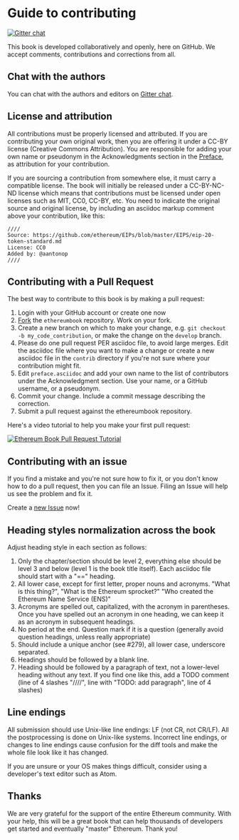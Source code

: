 # Guide to contributing

[![Gitter chat](https://badges.gitter.im/gitterHQ/gitter.png)](https://gitter.im/ethereumbook/Lobby)

This book is developed collaboratively and openly, here on GitHub. We accept comments, contributions and corrections from all.

## Chat with the authors

You can chat with the authors and editors on [Gitter chat](https://gitter.im/ethereumbook/Lobby).

## License and attribution

All contributions must be properly licensed and attributed. If you are contributing your own original work, then you are offering it under a CC-BY license \(Creative Commons Attribution\). You are responsible for adding your own name or pseudonym in the Acknowledgments section in the [Preface](https://github.com/bharatk101/ethereumbook/tree/96677b615b9a9a3f56c1ad6563769171140d7e4f/preface.asciidoc), as attribution for your contribution.

If you are sourcing a contribution from somewhere else, it must carry a compatible license. The book will initially be released under a CC-BY-NC-ND license which means that contributions must be licensed under open licenses such as MIT, CC0, CC-BY, etc. You need to indicate the original source and original license, by including an asciidoc markup comment above your contribution, like this:

```text
////
Source: https://github.com/ethereum/EIPs/blob/master/EIPS/eip-20-token-standard.md
License: CC0
Added by: @aantonop
////
```

## Contributing with a Pull Request

The best way to contribute to this book is by making a pull request:

1. Login with your GitHub account or create one now
2. [Fork](https://github.com/ethereumbook/ethereumbook#fork-destination-box) the `ethereumbook` repository. Work on your fork.
3. Create a new branch on which to make your change, e.g. `git checkout -b my_code_contribution`, or make the change on the `develop` branch.
4. Please do one pull request PER asciidoc file, to avoid large merges. Edit the asciidoc file where you want to make a change or create a new asciidoc file in the `contrib` directory if you're not sure where your contribution might fit.
5. Edit `preface.asciidoc` and add your own name to the list of contributors under the Acknowledgment section. Use your name, or a GitHub username, or a pseudonym.
6. Commit your change. Include a commit message describing the correction.
7. Submit a pull request against the ethereumbook repository.

Here's a video tutorial to help you make your first pull request:

[![Ethereum Book Pull Request Tutorial](https://img.youtube.com/vi/IBYHohWm_5w/0.jpg)](https://www.youtube.com/watch?v=IBYHohWm_5w)

## Contributing with an issue

If you find a mistake and you're not sure how to fix it, or you don't know how to do a pull request, then you can file an Issue. Filing an Issue will help us see the problem and fix it.

Create a [new Issue](https://github.com/ethereumbook/ethereumbook/issues/new) now!

## Heading styles normalization across the book

Adjust heading style in each section as follows:

1. Only the chapter/section should be level 2, everything else should be level 3 and below \(level 1 is the book title itself\). Each asciidoc file should start with a "==" heading.
2. All lower case, except for first letter, proper nouns and acronyms. "What is this thing?", "What is the Ethereum sprocket?" "Who created the Ethereum Name Service \(ENS\)"
3. Acronyms are spelled out, capitalized, with the acronym in parentheses. Once you have spelled out an acronym in one heading, we can keep it as an acronym in subsequent headings.
4. No period at the end. Question mark if it is a question \(generally avoid question headings, unless really appropriate\)
5. Should include a unique anchor \(see \#279\), all lower case, underscore separated.
6. Headings should be followed by a blank line.
7. Heading should be followed by a paragraph of text, not a lower-level heading without any text. If you find one like this, add a TODO comment \(line of 4 slashes "////", line with "TODO: add paragraph", line of 4 slashes\)

## Line endings

All submission should use Unix-like line endings: LF \(not CR, not CR/LF\). All the postprocessing is done on Unix-like systems. Incorrect line endings, or changes to line endings cause confusion for the diff tools and make the whole file look like it has changed.

If you are unsure or your OS makes things difficult, consider using a developer's text editor such as Atom.

## Thanks

We are very grateful for the support of the entire Ethereum community. With your help, this will be a great book that can help thousands of developers get started and eventually "master" Ethereum. Thank you!

